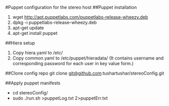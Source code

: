 #Puppet configuration for the stereo host
##Puppet installation
1. wget http://apt.puppetlabs.com/puppetlabs-release-wheezy.deb
2. dpkg -i puppetlabs-release-wheezy.deb
3. apt-get update
4. apt-get install puppet

##Hiera setup
1. Copy hiera.yaml to /etc/
2. Copy common.yaml to /etc/puppet/hieradata/ (It contains username and corresponding password for each user in key value form.)

##Clone config repo
git clone git@github.com:tushartushar/stereoConfig.git

##Apply puppet manifests
- cd stereoConfig/
- sudo ./run.sh >puppetLog.txt 2>puppetErr.txt

